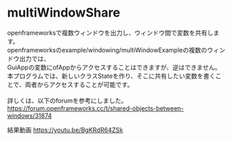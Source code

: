 # multiWindowShare
openframeworksで複数ウィンドウを出力し、ウィンドウ間で変数を共有します。<br>
openframeworksのexample/windowing/multiWindowExampleの複数のウィンドウ出力では、<br>
GuiAppの変数にofAppからアクセスすることはできますが、逆はできません。<br>
本プログラムでは、新しいクラスStateを作り、そこに共有したい変数を書くことで、両者からアクセスすることが可能です。<br>
<br>
詳しくは、以下のforumを参考にしました。<br>
https://forum.openframeworks.cc/t/shared-objects-between-windows/31874<br>

結果動画
https://youtu.be/BgKRdR64ZSk
